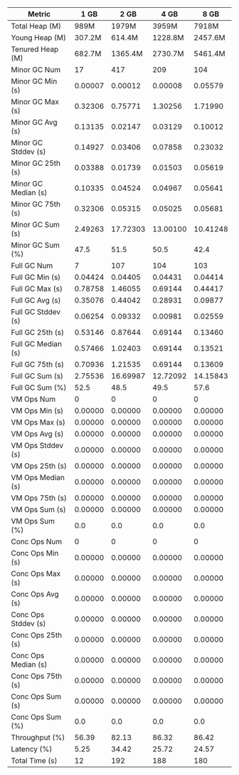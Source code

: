 | Metric | 1 GB | 2 GB | 4 GB | 8 GB |
|------|----|----|----|----|
| Total Heap (M) | 989M | 1979M | 3959M | 7918M |
| Young Heap (M) | 307.2M | 614.4M | 1228.8M | 2457.6M |
| Tenured Heap (M) | 682.7M | 1365.4M | 2730.7M | 5461.4M |
| Minor GC Num | 17 | 417 | 209 | 104 |
| Minor GC Min (s) | 0.00007 | 0.00012 | 0.00008 | 0.05579 |
| Minor GC Max (s) | 0.32306 | 0.75771 | 1.30256 | 1.71990 |
| Minor GC Avg (s) | 0.13135 | 0.02147 | 0.03129 | 0.10012 |
| Minor GC Stddev (s) | 0.14927 | 0.03406 | 0.07858 | 0.23032 |
| Minor GC 25th (s) | 0.03388 | 0.01739 | 0.01503 | 0.05619 |
| Minor GC Median (s) | 0.10335 | 0.04524 | 0.04967 | 0.05641 |
| Minor GC 75th (s) | 0.32306 | 0.05315 | 0.05025 | 0.05681 |
| Minor GC Sum (s) | 2.49263 | 17.72303 | 13.00100 | 10.41248 |
| Minor GC Sum (%) | 47.5 | 51.5 | 50.5 | 42.4 |
| Full GC Num | 7 | 107 | 104 | 103 |
| Full GC Min (s) | 0.04424 | 0.04405 | 0.04431 | 0.04414 |
| Full GC Max (s) | 0.78758 | 1.46055 | 0.69144 | 0.44417 |
| Full GC Avg (s) | 0.35076 | 0.44042 | 0.28931 | 0.09877 |
| Full GC Stddev (s) | 0.06254 | 0.09332 | 0.00981 | 0.02559 |
| Full GC 25th (s) | 0.53146 | 0.87644 | 0.69144 | 0.13460 |
| Full GC Median (s) | 0.57466 | 1.02403 | 0.69144 | 0.13521 |
| Full GC 75th (s) | 0.70936 | 1.21535 | 0.69144 | 0.13609 |
| Full GC Sum (s) | 2.75536 | 16.69987 | 12.72092 | 14.15843 |
| Full GC Sum (%) | 52.5 | 48.5 | 49.5 | 57.6 |
| VM Ops Num | 0 | 0 | 0 | 0 |
| VM Ops Min (s) | 0.00000 | 0.00000 | 0.00000 | 0.00000 |
| VM Ops Max (s) | 0.00000 | 0.00000 | 0.00000 | 0.00000 |
| VM Ops Avg (s) | 0.00000 | 0.00000 | 0.00000 | 0.00000 |
| VM Ops Stddev (s) | 0.00000 | 0.00000 | 0.00000 | 0.00000 |
| VM Ops 25th (s) | 0.00000 | 0.00000 | 0.00000 | 0.00000 |
| VM Ops Median (s) | 0.00000 | 0.00000 | 0.00000 | 0.00000 |
| VM Ops 75th (s) | 0.00000 | 0.00000 | 0.00000 | 0.00000 |
| VM Ops Sum (s) | 0.00000 | 0.00000 | 0.00000 | 0.00000 |
| VM Ops Sum (%) | 0.0 | 0.0 | 0.0 | 0.0 |
| Conc Ops Num | 0 | 0 | 0 | 0 |
| Conc Ops Min (s) | 0.00000 | 0.00000 | 0.00000 | 0.00000 |
| Conc Ops Max (s) | 0.00000 | 0.00000 | 0.00000 | 0.00000 |
| Conc Ops Avg (s) | 0.00000 | 0.00000 | 0.00000 | 0.00000 |
| Conc Ops Stddev (s) | 0.00000 | 0.00000 | 0.00000 | 0.00000 |
| Conc Ops 25th (s) | 0.00000 | 0.00000 | 0.00000 | 0.00000 |
| Conc Ops Median (s) | 0.00000 | 0.00000 | 0.00000 | 0.00000 |
| Conc Ops 75th (s) | 0.00000 | 0.00000 | 0.00000 | 0.00000 |
| Conc Ops Sum (s) | 0.00000 | 0.00000 | 0.00000 | 0.00000 |
| Conc Ops Sum (%) | 0.0 | 0.0 | 0.0 | 0.0 |
| Throughput (%) | 56.39 | 82.13 | 86.32 | 86.42 |
| Latency (%) | 5.25 | 34.42 | 25.72 | 24.57 |
| Total Time (s) | 12 | 192 | 188 | 180 |
